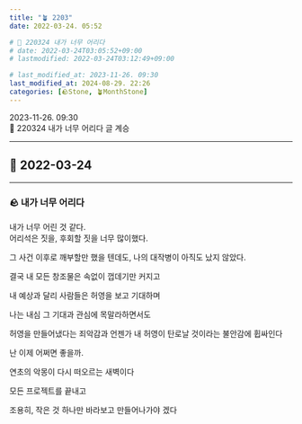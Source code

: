 ```yaml
---
title: "🪴 2203"
date: 2022-03-24. 05:52

# 🌱 220324 내가 너무 어리다
# date: 2022-03-24T03:05:52+09:00
# lastmodified: 2022-03-24T03:12:49+09:00

# last_modified_at: 2023-11-26. 09:30
last_modified_at: 2024-08-29. 22:26
categories: [🪨Stone, 🪴MonthStone]
---
```


2023-11-26. 09:30  
🌱 220324 내가 너무 어리다 글 계승  

---

## 🗿 2022-03-24

---

### 🪨 내가 너무 어리다

내가 너무 어린 것 같다.  
어리석은 짓을, 후회할 짓을 너무 많이했다.  

그 사건 이후로 깨부할만 했을 텐데도, 나의 대작병이 아직도 났지 않았다.  

결국 내 모든 창조물은 속없이 껍데기만 커지고  

내 예상과 달리 사람들은 허영을 보고 기대하며  

나는 내심 그 기대과 관심에 목말라하면서도  

허영을 만들어냈다는 죄악감과 언젠가 내 허영이 탄로날 것이라는 불안감에 휩싸인다  

난 이제 어쩌면 좋을까.  

연초의 악몽이 다시 떠오르는 새벽이다  

모든 프로젝트를 끝내고  

조용히, 작은 것 하나만 바라보고 만들어나가야 겠다  
